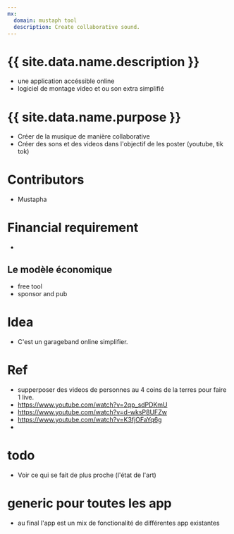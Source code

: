 ```yaml
---
mx:
  domain: mustaph tool
  description: Create collaborative sound.
---
```



# {{ site.data.name.description }}
- une application accéssible online
- logiciel de montage video et ou son extra simplifié


# {{ site.data.name.purpose }}
- Créer de la musique de manière collaborative
- Créer des sons et des videos dans l'objectif de les poster (youtube, tik tok)

# Contributors
- Mustapha


# Financial requirement
- 
## Le modèle économique
- free tool
- sponsor and pub

# Idea
- C'est un garageband online simplifier.

# Ref
- supperposer des videos de personnes au 4 coins de la terres pour faire 1 live.
- https://www.youtube.com/watch?v=2qp_sdPDKmU
- https://www.youtube.com/watch?v=d-wksP8UFZw
- https://www.youtube.com/watch?v=K3fjOFaYq6g
- 

# todo
- Voir ce qui se fait de plus proche (l'état de l'art)

# generic pour toutes les app
- au final l'app est un mix de fonctionalité de différentes app existantes